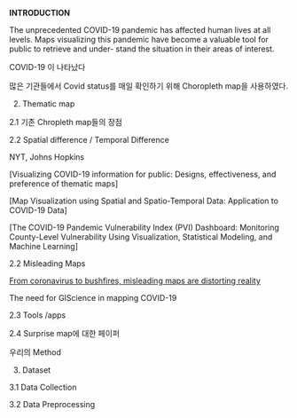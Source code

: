 **INTRODUCTION**

The unprecedented COVID-19 pandemic has affected human lives at all levels. Maps visualizing this pandemic have become a valuable tool for public to retrieve and under- stand the situation in their areas of interest.

COVID-19 이 나타났다

많은 기관들에서 Covid status를 매일 확인하기 위해 Choropleth map을 사용하였다.

2. Thematic map

2.1 기존 Chropleth map들의 장점


2.2 Spatial difference / Temporal Difference

NYT, Johns Hopkins

[Visualizing COVID-19 information for public: Designs, effectiveness, and preference of thematic maps]



[Map Visualization using Spatial and Spatio-Temporal Data: Application to COVID-19 Data]

[The COVID-19 Pandemic Vulnerability Index (PVI) Dashboard: Monitoring County-Level Vulnerability Using Visualization, Statistical Modeling, and Machine Learning]


2.2 Misleading Maps

[From coronavirus to bushfires, misleading maps are distorting reality](https://firstdraftnews.org/articles/from-coronavirus-to-bushfires-misleading-maps-are-distorting-reality/)

The need for GIScience in mapping COVID-19



2.3 Tools /apps




2.4 Surprise map에 대한 페이퍼



우리의 Method



3. Dataset

3.1 Data Collection

3.2 Data Preprocessing
